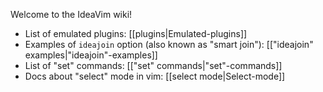 Welcome to the IdeaVim wiki!

- List of emulated plugins: [[plugins|Emulated-plugins]]
- Examples of `ideajoin` option (also known as "smart join"): [["ideajoin" examples|"ideajoin"-examples]]
- List of "set" commands: [["set" commands|"set"-commands]]
- Docs about "select" mode in vim: [[select mode|Select-mode]]
